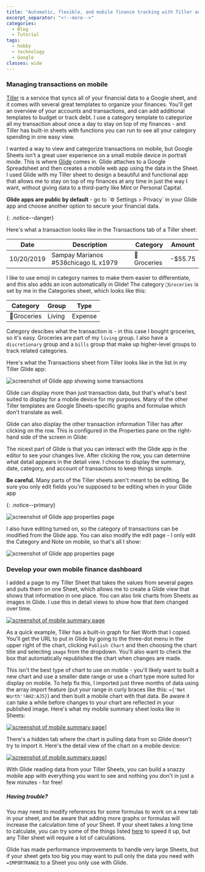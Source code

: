 ```yaml
---
title: "Automatic, flexible, and mobile finance tracking with Tiller and Glide"
excerpt_separator: "<!--more-->"
categories:
  - Blog
  - Tutorial
tags:
  - hobby
  - technology
  - Google
classes: wide
---
```


### Managing transactions on mobile

[Tiller](https://tillerhq.com) is a service that syncs all of your financial data to a Google sheet, and it comes with several great templates to organize your finances.
You'll get an overview of your accounts and transactions, and can add additional templates to budget or track debt. I use a category template to categorize all my transaction about once a day to stay on top of my finances - and Tiller has built-in sheets with functions you can run to see all your category spending in one easy view.

I wanted a way to view and categorize transactions on mobile, but Google Sheets isn't a great user experience on a small mobile device in portrait mode. This is where [Glide](https://glideapps.com) comes in. Glide attaches to a Google Spreadsheet and then creates a mobile web app using the data in the Sheet. I used Glide with my Tiller sheet to design a beautiful and functional app that allows me to stay on top of my finances at any time in just the way I want, without giving data to a third-party like Mint or Personal Capital.

<p><strong>Glide apps are public by default</strong> - go to `⚙ Settings > Privacy` in your Glide app and choose another option to secure your financial data.</p>{: .notice--danger}

Here's what a transaction looks like in the Transactions tab of a Tiller sheet:

| Date | Description | Category | Amount |
|------------|--------------------------------------|------------|---------|
| 10/20/2019 | Sampay Marianos #538chicago IL x1979 | 🍞Groceries | -$55.75 |

I like to use emoji in category names to make them easier to differentiate, and this also adds an icon automatically in Glide!
The category `🍞Groceries` is set by me in the Categories sheet, which looks like this:

| Category | Group | Type |
|------------|--------|---------|
| 🍞Groceries | Living | Expense |

Category descibes what the transaction is - in this case I bought groceries, so it's easy. Groceries are part of my `living` group. I also have a `discretionary` group and a `bills` group that make up higher-level groups to track related categories. 

Here's what the Transactions sheet from Tiller looks like in the list in my Tiller Glide app:

![screenshot of Glide app showing some transactions](/assets/images/tiller-tx-blue.png)

Glide can display more than just transaction data, but that's what's best suited to display for a mobile device for my purposes. Many of the other Tiller templates are Google Sheets-specific graphs and formulae which don't translate as well. 

Glide can also display the other transaction information Tiller has after clicking on the row. This is configured in the Properties pane on the right-hand side of the screen in Glide:

The nicest part of Glide is that you can interact with the Glide app in the editor to see your changes live. After clicking the row, you can determine what detail appears in the detail view. I choose to display the summary, date, category, and account of transactions to keep things simple.

<p><strong>Be careful.</strong>  Many parts of the Tiller sheets aren't meant to be editing. Be sure you only edit fields you're supposed to be editing when in your Glide app</p>{: .notice--primary}

![screenshot of Glide app properties page](/assets/images/glide-tx-ui.png)

I also have editing turned on, so the category of transactions can be modified from the Glide app. You can also modify the edit page - I only edit the Category and Note on mobile, so that's all I show:

![screenshot of Glide app properties page](/assets/images/glide-edit-ux.png)

### Develop your own mobile finance dashboard

I added a page to my Tiller Sheet that takes the values from several pages and puts them on one Sheet, which allows me to create a Glide view that shows that information in one place. You can also link charts from Sheets as images in Glide. I use this in detail views to show how that item changed over time.

[![screenshot of mobile summary page](/assets/images/tiller-mobile-summary.png)](/assets/images/tiller-mobile-summary.png)

As a quick example, Tiller has a built-in graph for Net Worth that I copied. You'll get the URL to put in Glide by going to the three-dot menu in the upper right of the chart, clicking `Publish Chart` and then choosing the chart title and selecting `image` from the dropdown. You'll also want to check the box that automatically republishes the chart when changes are made.

This isn't the best type of chart to use on mobile - you'll likely want to built a new chart and use a smaller date range or use a chart type more suited for display on mobile. To help fix this, I imported just three months of data using the array import feature (put your range in curly braces like this: `={'Net Worth'!AH2:AJ5}`) and then built a mobile chart with that data. Be aware it can take a while before changes to your chart are reflected in your published image. Here's what my mobile summary sheet looks like in Sheets:

[![screenshot of mobile summary page](/assets/images/sheets-mobile-summary.png)](/assets/images/sheets-mobile-summary.png)]

There's a hidden tab where the chart is pulling data from so Glide doesn't try to import it. Here's the detail view of the chart on a mobile device:

[![screenshot of mobile summary page](/assets/images/glide-mobile-summary.png)](/assets/images/glide-mobile-summary.png)]

With Glide reading data from your Tiller Sheets, you can build a snazzy mobile app with everything you want to see and nothing you don't in just a few minutes - for free!

##### Having trouble?
You may need to modify references for some formulas to work on a new tab in your sheet, and be aware that adding more graphs or formulas will increase the calculation time of your Sheet. If your sheet takes a long time to calculate, you can try some of the things listed [here](https://www.benlcollins.com/spreadsheets/slow-google-sheets/) to speed it up, but any Tiller sheet will require a lot of calculations.

Glide has made performance improvements to handle very large Sheets, but if your sheet gets too big you may want to pull only the data you need with `=IMPORTRANGE` to a Sheet you only use with Glide.